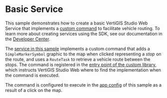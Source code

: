 # Basic Service

This sample demonstrates how to create a basic VertiGIS Studio Web Service that implements a [custom command](https://developers.geocortex.com/docs/web/configuration-commands-operations/) to facilitate vehicle routing. To learn more about creating services using the SDK, see our documentation in the [Developer Center](https://developers.geocortex.com/docs/web/sdk-services-overview/).

The [service in this sample](src/services/RouteService/RouteService.ts) implements a custom command that adds a `SimpleMarkerSymbol` graphic to the map when clicked representing a _stop_ on the route, and uses a `RouteTask` to retrieve a vehicle route between the stops. The command is registered in the [entry point of the custom library](src/index.ts), which instructs VertiGIS Studio Web where to find the implementation when the command is executed.

The command is configured to execute in the [app config](app/app.json) of this sample as a result of a click on the map.
